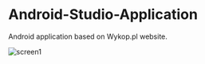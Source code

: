 # Android-Studio-Application
Android application based on Wykop.pl website.


![screen1](https://i.imgur.com/KWU8f5d.png)
